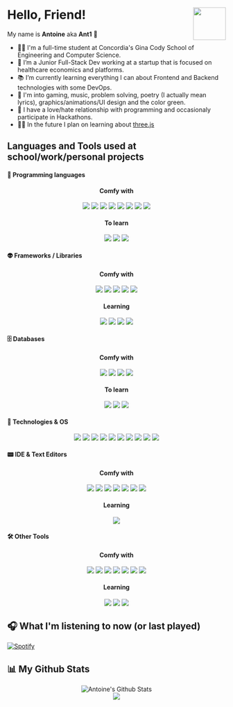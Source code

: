 # Hello, Friend!  <img align="right" height="75px" src="https://cdn.discordapp.com/attachments/626937929121529896/820101529692405790/53bf53eb8b91d0990ddc32cbc30becee222.png">

My name is **Antoine** aka **Ant1** 🍯 

- 👨‍💻 I'm a full-time student at Concordia's Gina Cody School of Engineering and Computer Science.
- 💼 I’m a Junior Full-Stack Dev working at a startup that is focused on healthcare economics and platforms.
- 📚 I’m currently learning everything I can about Frontend and Backend technologies with some DevOps.
- 💚 I'm into gaming, music, problem solving, poetry (I actually mean lyrics), graphics/animations/UI design and the color green.
- 🤡 I have a love/hate relationship with programming and occasionaly participate in Hackathons. 
- 👨‍💻 In the future I plan on learning about [three.js](https://github.com/mrdoob/three.js)


## Languages and Tools used at school/work/personal projects

#### 🤖 Programming languages <br />
<h4 align="center"> Comfy with</h4>
<p  align="center">
<img src="https://img.shields.io/badge/-Java-144a41?style=for-the-badge&logo=Java&logoColor=FFA518">
<img src="http://img.shields.io/badge/-Python-144a41?style=for-the-badge&logo=python">
<img src="https://img.shields.io/badge/-JavaScript-144a41?style=for-the-badge&logo=javascript">
<img src="https://img.shields.io/badge/-HTML5-144a41?style=for-the-badge&logo=HTML5">
<img src="https://img.shields.io/badge/-CSS3-144a41?style=for-the-badge&logo=css3">
<img src="https://img.shields.io/badge/-SCSS-144a41?style=for-the-badge&logo=SASS">
<img src="https://img.shields.io/badge/-Markdown-144a41?style=for-the-badge&logo=markdown&logoColor=000000">
<img src="https://img.shields.io/badge/-Latex-144a41?style=for-the-badge&logo=latex">
</p>
<h4 align="center"> To learn</h4>
<p  align="center">
<img src="https://img.shields.io/badge/-PHP-144a41?style=for-the-badge&logo=Php">
<img src="http://img.shields.io/badge/-Ruby-144a41?style=for-the-badge&logo=Ruby&logoColor=CC342D">
<img src="http://img.shields.io/badge/-TypeScript-144a41?style=for-the-badge&logo=typescript">
</p>
 
#### 👽 Frameworks / Libraries  <br />
<h4 align="center"> Comfy with</h4>
<p  align="center">
<img src="https://img.shields.io/badge/-Flask-144a41?style=for-the-badge&logo=flask">
<img src="https://img.shields.io/badge/-React-144a41?style=for-the-badge&logo=react">
<img src="https://img.shields.io/badge/-Material_UI-144a41?style=for-the-badge&logo=material-ui">
<img src="https://img.shields.io/badge/-Bootstrap-144a41?style=for-the-badge&logo=bootstrap">
<img src="https://img.shields.io/badge/-bulma-144a41?style=for-the-badge&logo=bulma">
</p>
<h4 align="center"> Learning</h4>
<p  align="center">
<img src="https://img.shields.io/badge/-Tailwind Css-144a41?style=for-the-badge&logo=tailwind-css">
<img src="https://img.shields.io/badge/-Vue JS-144a41?style=for-the-badge&logo=Vue-dot-js">
<img src="https://img.shields.io/badge/-Numpy-144a41?style=for-the-badge&logo=Numpy">
<img src="https://img.shields.io/badge/-GraphQL-144a41?style=for-the-badge&logo=GraphQl">

</p>


#### 🗄️ Databases 
<h4 align="center"> Comfy with</h4>
<p  align="center">
<img src="https://img.shields.io/badge/-PostgreSQL-144a41?style=for-the-badge&logo=postgresql&logoColor=0273B7">
<img src="http://img.shields.io/badge/-MySQL-144a41?style=for-the-badge&logo=mysql&logoColor=white">
<img src="https://img.shields.io/badge/-Firebase-144a41?style=for-the-badge&logo=Firebase">
<img src="https://img.shields.io/badge/-BigQuery-144a41?style=for-the-badge&logo=google-cloud">
</p>
<h4 align="center"> To learn</h4>
<p  align="center">
<img src="https://img.shields.io/badge/-Mongo DB-144a41?style=for-the-badge&logo=mongodb">
<img src="http://img.shields.io/badge/-Ruby-144a41?style=for-the-badge&logo=Ruby&logoColor=CC342D">
<img src="http://img.shields.io/badge/-TypeScript-144a41?style=for-the-badge&logo=typescript">
</p>
 

#### 💾 Technologies & OS <br />
<p  align="center">
<img src="https://img.shields.io/badge/-Postman-144a41?style=for-the-badge&logo=postman">
<img src="https://img.shields.io/badge/-Git-144a41?style=for-the-badge&logo=git">
<img src="https://img.shields.io/badge/-GitHub-144a41?style=for-the-badge&logo=github">
<img src="https://img.shields.io/badge/-Docker-144a41?style=for-the-badge&logo=docker&logoColor=2496ed">
<img src="https://img.shields.io/badge/-Kubernetes-144a41?style=for-the-badge&logo=Kubernetes">
<img src="https://img.shields.io/badge/-Google_Cloud_Platform-144a41?style=for-the-badge&logo=google-cloud">
<img src="https://img.shields.io/badge/-Vercel-144a41?style=for-the-badge&logo=Vercel">
<img src="https://img.shields.io/badge/-Ubuntu-144a41?style=for-the-badge&logo=ubuntu">
<img src="https://img.shields.io/badge/-Manjaro-144a41?style=for-the-badge&logo=manjaro">
<img src="https://img.shields.io/badge/-Windows-144a41?style=for-the-badge&logo=windows&logoColor=0080ff">
</p>



#### 📟 IDE & Text Editors <br />
<h4 align="center"> Comfy with</h4>
<p  align="center">
<img src="https://img.shields.io/badge/-Eclipse-144a41?style=for-the-badge&logo=eclipse-ide&logoColor=2C2255">
<img src="https://img.shields.io/badge/-IntelliJ-144a41?style=for-the-badge&logo=IntelliJ-idea&logoColor=000000">
<img src="https://img.shields.io/badge/-Pycharm-144a41?style=for-the-badge&logo=Pycharm&logoColor=000000">
<img src="https://img.shields.io/badge/-C Lion-144a41?style=for-the-badge&logo=clion&logoColor=000000">
<img src="https://img.shields.io/badge/-Atom-144a41?style=for-the-badge&logo=atom&logoColor=66595C">
<img src="http://img.shields.io/badge/-VS%20Code-144a41?style=for-the-badge&logo=visual-studio-code&logoColor=2496ed">
<img src="https://img.shields.io/badge/-Notion-144a41?style=for-the-badge&logo=Notion&logoColor=000000">
</p>
<h4 align="center"> Learning</h4>
<p  align="center">
<img src="https://img.shields.io/badge/-Jupyter-144a41?style=for-the-badge&logo=jupyter">
</p>
 
#### 🛠 Other Tools <br />
<h4 align="center"> Comfy with</h4>
<p  align="center">
<img src="https://img.shields.io/badge/-Illustrator-144a41?style=for-the-badge&logo=adobe-illustrator&logoColor=FF9A00">
<img src="https://img.shields.io/badge/-Photoshop-144a41?style=for-the-badge&logo=adobe-photoshop&logoColor=31A8FF">
<img src="https://img.shields.io/badge/-XD-144a41?style=for-the-badge&logo=adobe-xd&logoColor=FF61F6">
<img src="https://img.shields.io/badge/-After Effects-144a41?style=for-the-badge&logo=adobe-after-effects&logoColor=9999FF">
<img src="https://img.shields.io/badge/-Figma-144a41?style=for-the-badge&logo=Figma">
<img src="https://img.shields.io/badge/-Trello-144a41?style=for-the-badge&logo=trello&logoColor=0080ff">
<img src="https://img.shields.io/badge/-Prezi-144a41?style=for-the-badge&logo=prezi&logoColor=0080ff">
</p>
<h4 align="center"> Learning</h4>
<p  align="center">
<img src="https://img.shields.io/badge/-Blender-144a41?style=for-the-badge&logo=Blender">
<img src="https://img.shields.io/badge/-Cinema 4D-144a41?style=for-the-badge&logo=cinema-4d&logoColor=011A6A">
<img src="https://img.shields.io/badge/-Spark AR-144a41?style=for-the-badge&logo=spark-ar&logoColor=FF5C83">

</p>

<!----------Currently playing song, using Novak's repo and spotitfy API  -->
## 🎧 What I'm listening to now (or last played) 

[![Spotify](https://novatorem-antoineassal.vercel.app/api/spotify)](https://open.spotify.com/user/Antoine.assal)


<!-----------Github stats, using my instance of a vercel app running https://github.com/anuraghazra/github-readme-stats -->

## 📊 My Github Stats

<p align="center">
<img alt="Antoine's Github Stats" src="https://github-readme-stats-antoineassal.vercel.app/api?username=AntoineAssal&show_icons=true&hide_border=true&theme=gotham&count_private=true" /> <br>
<img src="https://estruyf-github.azurewebsites.net/api/VisitorHit?user=AntoineAssal&repo=AntoineAssal&countColor=#21796b" />

<p>
 
 
 <!----
<img align="right" alt="Antoine's most used langauges" src="https://github-readme-stats-antoineassal.vercel.app/api/top-langs/?username=AntoineAssal&layout=compact&ytheme=gotham" />
-->

